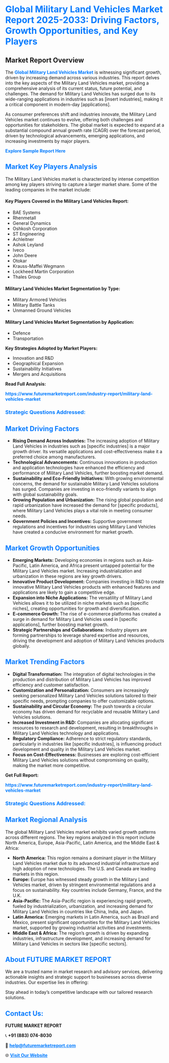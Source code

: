 <h1 style="color: #007BFF;">Global Military Land Vehicles Market Report 2025-2033: Driving Factors, Growth Opportunities, and Key Players</h1>

<section id="overview">
<h2>Market Report Overview</h2>
<p>The <a href="https://www.futuremarketreport.com/industry-report/military-land-vehicles-market" style="color: #007BFF; text-decoration: none;"><strong>Global Military Land Vehicles Market</strong></a> is witnessing significant growth, driven by increasing demand across various industries. This report delves into the key aspects of the Military Land Vehicles market, providing a comprehensive analysis of its current status, future potential, and challenges. The demand for Military Land Vehicles has surged due to its wide-ranging applications in industries such as [insert industries], making it a critical component in modern-day [applications].</p>
<p>As consumer preferences shift and industries innovate, the Military Land Vehicles market continues to evolve, offering both challenges and opportunities for stakeholders. The global market is expected to expand at a substantial compound annual growth rate (CAGR) over the forecast period, driven by technological advancements, emerging applications, and increasing investments by major players.</p>
</section>

<section id="overview">
<p><a href="https://www.futuremarketreport.com/request-sample/reportId=28400" style="color: #007BFF; text-decoration: none;"><strong>Explore Sample Report Here</strong></a></p>
</section>

<section id="key-players">
<h2 style="color: #007BFF;">Market Key Players Analysis</h2>
<p>The Military Land Vehicles market is characterized by intense competition among key players striving to capture a larger market share. Some of the leading companies in the market include:</p>
<h4>Key Players Covered in the Military Land Vehicles Report:</h4>
<ul><li>BAE Systems</li><li>Rhenmetall</li><li>General Dynamics</li><li>Oshkosh Corporation</li><li>ST Engineering</li><li>Achleitner</li><li>Ashok Leyland</li><li>Iveco</li><li>John Deere</li><li>Otokar</li><li>Krauss-Maffei Wegmann</li><li>Lockheed Martin Corporation</li><li>Thales Group</li></ul>
<h4>Military Land Vehicles Market Segmentation by Type:</h4>
<ul><li>Military Armored Vehicles</li><li>Military Battle Tanks</li><li>Unmanned Ground Vehicles</li></ul>

<h4>Military Land Vehicles Market Segmentation by Application:</h4>
<ul><li>Defence</li><li>Transportation</li></ul>
<p><strong>Key Strategies Adopted by Market Players:</strong></p>
<ul>
<li>Innovation and R&D</li>
<li>Geographical Expansion</li>
<li>Sustainability Initiatives</li>
<li>Mergers and Acquisitions</li>
</ul>
</section>

<section>
<p><strong>Read Full Analysis: </strong></p><a href="https://www.futuremarketreport.com/industry-report/military-land-vehicles-market" style="color: #007BFF; text-decoration: none;"><strong>https://www.futuremarketreport.com/industry-report/military-land-vehicles-market</strong></a>
<h3 style="color: #007BFF;">Strategic Questions Addressed:</h3>
</section>

<section id="driving-factors">
<h2 style="color: #007BFF;">Market Driving Factors</h2>
<ul>
<li><strong>Rising Demand Across Industries:</strong> The increasing adoption of Military Land Vehicles in industries such as [specific industries] is a major growth driver. Its versatile applications and cost-effectiveness make it a preferred choice among manufacturers.</li>
<li><strong>Technological Advancements:</strong> Continuous innovations in production and application technologies have enhanced the efficiency and performance of Military Land Vehicles, further boosting market demand.</li>
<li><strong>Sustainability and Eco-Friendly Initiatives:</strong> With growing environmental concerns, the demand for sustainable Military Land Vehicles solutions has surged. Companies are investing in eco-friendly variants to align with global sustainability goals.</li>
<li><strong>Growing Population and Urbanization:</strong> The rising global population and rapid urbanization have increased the demand for [specific products], where Military Land Vehicles plays a vital role in meeting consumer needs.</li>
<li><strong>Government Policies and Incentives:</strong> Supportive government regulations and incentives for industries using Military Land Vehicles have created a conducive environment for market growth.</li>
</ul>
</section>

<section id="growth-opportunities">
<h2 style="color: #007BFF;">Market Growth Opportunities</h2>
<ul>
<li><strong>Emerging Markets:</strong> Developing economies in regions such as Asia-Pacific, Latin America, and Africa present untapped potential for the Military Land Vehicles market. Increasing industrialization and urbanization in these regions are key growth drivers.</li>
<li><strong>Innovative Product Development:</strong> Companies investing in R&D to create innovative Military Land Vehicles products with enhanced features and applications are likely to gain a competitive edge.</li>
<li><strong>Expansion into Niche Applications:</strong> The versatility of Military Land Vehicles allows it to be utilized in niche markets such as [specific niches], creating opportunities for growth and diversification.</li>
<li><strong>E-commerce Growth:</strong> The rise of e-commerce platforms has created a surge in demand for Military Land Vehicles used in [specific applications], further boosting market growth.</li>
<li><strong>Strategic Partnerships and Collaborations:</strong> Industry players are forming partnerships to leverage shared expertise and resources, driving the development and adoption of Military Land Vehicles products globally.</li>
</ul>
</section>

<section id="trending-factors">
<h2 style="color: #007BFF;">Market Trending Factors</h2>
<ul>
<li><strong>Digital Transformation:</strong> The integration of digital technologies in the production and distribution of Military Land Vehicles has improved efficiency and customer satisfaction.</li>
<li><strong>Customization and Personalization:</strong> Consumers are increasingly seeking personalized Military Land Vehicles solutions tailored to their specific needs, prompting companies to offer customizable options.</li>
<li><strong>Sustainability and Circular Economy:</strong> The push towards a circular economy has driven demand for recyclable and reusable Military Land Vehicles solutions.</li>
<li><strong>Increased Investment in R&D:</strong> Companies are allocating significant resources to research and development, resulting in breakthroughs in Military Land Vehicles technology and applications.</li>
<li><strong>Regulatory Compliance:</strong> Adherence to strict regulatory standards, particularly in industries like [specific industries], is influencing product development and quality in the Military Land Vehicles market.</li>
<li><strong>Focus on Cost-Effectiveness:</strong> Businesses are exploring cost-efficient Military Land Vehicles solutions without compromising on quality, making the market more competitive.</li>
</ul>
</section>

<section>
<p><strong>Get Full Report: </strong></p><a href="https://www.futuremarketreport.com/industry-report/military-land-vehicles-market" style="color: #007BFF; text-decoration: none;"><strong>https://www.futuremarketreport.com/industry-report/military-land-vehicles-market</strong></a>
<h3 style="color: #007BFF;">Strategic Questions Addressed:</h3>
</section>


<section id="regional-analysis">
<h2 style="color: #007BFF;">Market Regional Analysis</h2>
<p>The global Military Land Vehicles market exhibits varied growth patterns across different regions. The key regions analyzed in this report include North America, Europe, Asia-Pacific, Latin America, and the Middle East & Africa:</p>
<ul>
<li><strong>North America:</strong> This region remains a dominant player in the Military Land Vehicles market due to its advanced industrial infrastructure and high adoption of new technologies. The U.S. and Canada are leading markets in this region.</li>
<li><strong>Europe:</strong> Europe has witnessed steady growth in the Military Land Vehicles market, driven by stringent environmental regulations and a focus on sustainability. Key countries include Germany, France, and the U.K.</li>
<li><strong>Asia-Pacific:</strong> The Asia-Pacific region is experiencing rapid growth, fueled by industrialization, urbanization, and increasing demand for Military Land Vehicles in countries like China, India, and Japan.</li>
<li><strong>Latin America:</strong> Emerging markets in Latin America, such as Brazil and Mexico, present significant opportunities for the Military Land Vehicles market, supported by growing industrial activities and investments.</li>
<li><strong>Middle East & Africa:</strong> The region’s growth is driven by expanding industries, infrastructure development, and increasing demand for Military Land Vehicles in sectors like [specific sectors].</li>
</ul>
</section>

<footer>
<h2 style="color: #007BFF;">About FUTURE MARKET REPORT</h2>
<p>We are a trusted name in market research and advisory services, delivering actionable insights and strategic support to businesses across diverse industries. Our expertise lies in offering:</p>

<p>Stay ahead in today’s competitive landscape with our tailored research solutions.</p>

<h2 style="color: #007BFF;">Contact Us:</h2>
<p><strong>FUTURE MARKET REPORT</strong></p>
<p>📞 <strong>+91 (883) 074-8030</strong></p>
<p>📧 <strong><a href="mailto:help@futuremarketreport.com" style="color: #007BFF;">help@futuremarketreport.com</a></strong></p>
<p>🌐 <strong><a href="https://www.futuremarketreport.com/" style="color: #007BFF;">Visit Our Website</a></strong></p>
</footer>